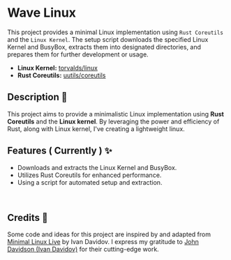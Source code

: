 # Wave Linux

This project provides a minimal Linux implementation using `Rust Coreutils` and the `Linux Kernel`. The setup script downloads the specified Linux Kernel and BusyBox, extracts them into designated directories, and prepares them for further development or usage.

- **Linux Kernel:** [torvalds/linux](https://github.com/torvalds/linux)
- **Rust Coreutils:** [uutils/coreutils](https://github.com/uutils/coreutils)

## Description 📝

This project aims to provide a minimalistic Linux implementation using **Rust Coreutils** and the **Linux kernel**. By leveraging the power and efficiency of Rust, along with Linux kernel, I've creating a lightweight linux.

## Features ( Currently ) ✨

- Downloads and extracts the Linux Kernel and BusyBox.
- Utilizes Rust Coreutils for enhanced performance.
- Using a script for automated setup and extraction.

<!-- ## Usage 🚀

1. Clone the repository:

    ```sh
    git clone https://github.com/raghav-45/wave-linux.git
    cd wave-linux
    ```

2. Install Required tools ( Ubuntu's [Build Your Own Kernel](https://wiki.ubuntu.com/Kernel/BuildYourOwnKernel) guide ):

    ```sh
    sudo apt-get install libncurses-dev flex bison openssl libssl-dev dkms libelf-dev libudev-dev libpci-dev libiberty-dev autoconf bc
    ```

3. Run the setup script:

    ```sh
    python build-minimal.py
    ``` -->


<!-- ## Building Rust Coreutils 🛠️

1. Clone the Rust Coreutils

2. Install [Rust](https://www.rust-lang.org/tools/install) 🦀:

3. Build Rust Coreutils ( You can specify which utilities you want ):

    ```sh
   cargo build --target x86_64-unknown-linux-musl --release -p uu_arch -p uu_base32 -p uu_base64 -p uu_basename -p uu_basenc -p uu_cat -p uu_chgrp -p uu_chmod -p uu_chown -p uu_chroot -p uu_cksum -p uu_comm -p uu_cp -p uu_csplit -p uu_cut -p uu_date -p uu_dd -p uu_df -p uu_dir -p uu_dircolors -p uu_dirname -p uu_du -p uu_echo -p uu_env -p uu_expand -p uu_expr -p uu_factor -p uu_false -p uu_fmt -p uu_fold -p uu_groups -p uu_hashsum -p uu_head -p uu_hostid -p uu_hostname -p uu_id -p uu_install -p uu_join -p uu_kill -p uu_link -p uu_ln -p uu_logname -p uu_ls -p uu_mkdir -p uu_mkfifo -p uu_mknod -p uu_mktemp -p uu_more -p uu_mv -p uu_nice -p uu_nl -p uu_nohup -p uu_nproc -p uu_numfmt -p uu_od -p uu_paste -p uu_pathchk -p uu_pinky -p uu_pr -p uu_printenv -p uu_printf -p uu_ptx -p uu_pwd -p uu_readlink -p uu_realpath -p uu_rm -p uu_rmdir -p uu_seq -p uu_shred -p uu_shuf -p uu_sleep -p uu_sort -p uu_split -p uu_stat -p uu_stdbuf -p uu_sum -p uu_sync -p uu_tac -p uu_tail -p uu_tee -p uu_test -p uu_timeout -p uu_touch -p uu_tr -p uu_true -p uu_truncate -p uu_tsort -p uu_tty -p uu_uname -p uu_unexpand -p uu_uniq -p uu_unlink -p uu_uptime -p uu_users -p uu_vdir -p uu_wc -p uu_who -p uu_whoami -p uu_yes
   ``` -->

</br>

## Credits 🌱
Some code and ideas for this project are inspired by and adapted from [Minimal Linux Live](https://github.com/ivandavidov/minimal) by Ivan Davidov. I express my gratitude to [John Davidson (Ivan Davidov)](https://github.com/ivandavidov) for their cutting-edge work.